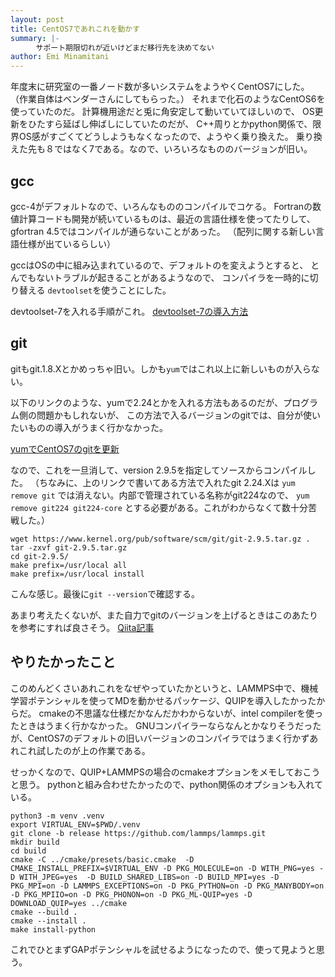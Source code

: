 ```yaml
---
layout: post
title: CentOS7であれこれを動かす
summary: |-
    　サポート期限切れが近いけどまだ移行先を決めてない
author: Emi Minamitani
---
```


年度末に研究室の一番ノード数が多いシステムをようやくCentOS7にした。
（作業自体はベンダーさんにしてもらった。）
それまで化石のようなCentOS6を使っていたのだ。
計算機用途だと兎に角安定して動いていてほしいので、
OS更新をひたすら延ばし伸ばしにしていたのだが、
C++周りとかpython関係で、限界OS感がすごくてどうしようもなくなったので、ようやく乗り換えた。
乗り換えた先も８ではなく7である。なので、いろいろなもののバージョンが旧い。

## gcc
gcc-4がデフォルトなので、いろんなもののコンパイルでコケる。
Fortranの数値計算コードも開発が続いているものは、最近の言語仕様を使ってたりして、gfortran 4.5ではコンパイルが通らないことがあった。
（配列に関する新しい言語仕様が出ているらしい）

gccはOSの中に組み込まれているので、デフォルトのを変えようとすると、
とんでもないトラブルが起きることがあるようなので、
コンパイラを一時的に切り替える
`devtoolset`を使うことにした。

devtoolset-7を入れる手順がこれ。
[devtoolset-7の導入方法](https://www.softwarecollections.org/en/scls/rhscl/devtoolset-7/)


## git

gitもgit.1.8.Xとかめっちゃ旧い。しかも`yum`ではこれ以上に新しいものが入らない。

以下のリンクのような、yumで2.24とかを入れる方法もあるのだが、プログラム側の問題かもしれないが、
この方法で入るバージョンのgitでは、自分が使いたいものの導入がうまく行かなかった。

[yumでCentOS7のgitを更新](https://qiita.com/Crow314/items/5e99c9933546d6577e34)

なので、これを一旦消して、version 2.9.5を指定してソースからコンパイルした。
（ちなみに、上のリンクで書いてある方法で入れたgit 2.24.Xは
`yum remove git` では消えない。内部で管理されている名称がgit224なので、
`yum remove git224 git224-core` とする必要がある。これがわからなくて数十分苦戦した。）

```
wget https://www.kernel.org/pub/software/scm/git/git-2.9.5.tar.gz .
tar -zxvf git-2.9.5.tar.gz
cd git-2.9.5/
make prefix=/usr/local all
make prefix=/usr/local install
```

こんな感じ。最後に`git --version`で確認する。


あまり考えたくないが、また自力でgitのバージョンを上げるときはこのあたりを参考にすれば良さそう。
[Qiita記事](https://qiita.com/shifumin/items/288f486a0e41439b9eb0)




## やりたかったこと

このめんどくさいあれこれをなぜやっていたかというと、LAMMPS中で、機械学習ポテンシャルを使ってMDを動かせるパッケージ、QUIPを導入したかったからだ。
cmakeの不思議な仕様だかなんだかわからないが、intel compilerを使ったときはうまく行かなかった。
GNUコンパイラーならなんとかなりそうだったが、CentOS7のデフォルトの旧いバージョンのコンパイラではうまく行かずあれこれ試したのが上の作業である。

せっかくなので、QUIP+LAMMPSの場合のcmakeオプションをメモしておこうと思う。
pythonと組み合わせたかったので、python関係のオプションも入れている。

```
python3 -m venv .venv
export VIRTUAL_ENV=$PWD/.venv
git clone -b release https://github.com/lammps/lammps.git
mkdir build
cd build
cmake -C ../cmake/presets/basic.cmake  -D CMAKE_INSTALL_PREFIX=$VIRTUAL_ENV -D PKG_MOLECULE=on -D WITH_PNG=yes -D WITH_JPEG=yes  -D BUILD_SHARED_LIBS=on -D BUILD_MPI=yes -D PKG_MPI=on -D LAMMPS_EXCEPTIONS=on -D PKG_PYTHON=on -D PKG_MANYBODY=on -D PKG_MPIIO=on -D PKG_PHONON=on -D PKG_ML-QUIP=yes -D DOWNLOAD_QUIP=yes ../cmake
cmake --build .
cmake --install .
make install-python
```

これでひとまずGAPポテンシャルを試せるようになったので、使って見ようと思う。